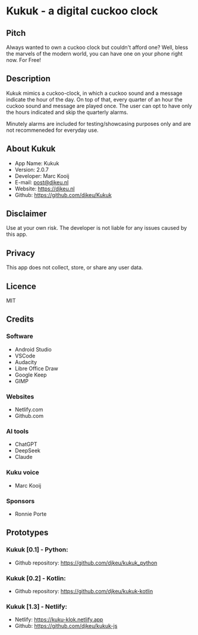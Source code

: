 # Kukuk - a digital cuckoo clock

## Pitch
Always wanted to own a cuckoo clock but couldn't afford one?
Well, bless the marvels of the modern world, you can have one on your phone right now. For Free!

## Description
Kukuk mimics a cuckoo-clock, in which a cuckoo sound and a message indicate the hour of the day. On top of that, every quarter of an hour the cuckoo sound and message are played once. The user can opt to have only the hours indicated and skip the quarterly alarms.

Minutely alarms are included for testing/showcasing purposes only and are not recommeneded for everyday use.

## About Kukuk
- App Name: Kukuk
- Version: 2.0.7
- Developer: Marc Kooij
- E-mail: post@djkeu.nl
- Website: https://djkeu.nl
- Github: https://github.com/djkeu/Kukuk

## Disclaimer
Use at your own risk. The developer is not liable for any issues caused by this app.

## Privacy
This app does not collect, store, or share any user data.

## Licence
MIT

## Credits
### Software
- Android Studio
- VSCode
- Audacity
- Libre Office Draw
- Google Keep
- GIMP

### Websites
- Netlify.com
- Github.com

### AI tools
- ChatGPT
- DeepSeek
- Claude

### Kuku voice
- Marc Kooij

### Sponsors
- Ronnie Porte

## Prototypes
### Kukuk [0.1] - Python:
- Github repository: https://github.com/djkeu/kukuk_python

### Kukuk [0.2] - Kotlin:
- Github repository: https://github.com/djkeu/kukuk-kotlin

### Kukuk [1.3] - Netlify:
- Netlify: https://kuku-klok.netlify.app
- Github: https://github.com/djkeu/kukuk-js
